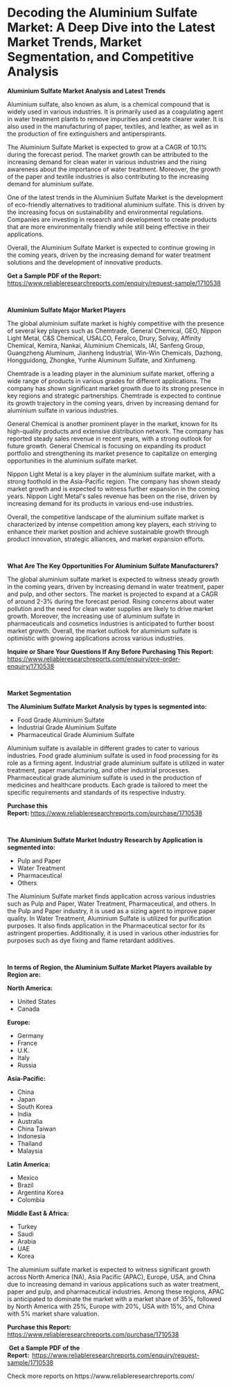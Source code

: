 <p><h1>Decoding the Aluminium Sulfate Market: A Deep Dive into the Latest Market Trends, Market Segmentation, and Competitive Analysis</h1></p><p><strong>Aluminium Sulfate Market Analysis and Latest Trends</strong></p>
<p><p>Aluminium sulfate, also known as alum, is a chemical compound that is widely used in various industries. It is primarily used as a coagulating agent in water treatment plants to remove impurities and create clearer water. It is also used in the manufacturing of paper, textiles, and leather, as well as in the production of fire extinguishers and antiperspirants.</p><p>The Aluminium Sulfate Market is expected to grow at a CAGR of 10.1% during the forecast period. The market growth can be attributed to the increasing demand for clean water in various industries and the rising awareness about the importance of water treatment. Moreover, the growth of the paper and textile industries is also contributing to the increasing demand for aluminium sulfate.</p><p>One of the latest trends in the Aluminium Sulfate Market is the development of eco-friendly alternatives to traditional aluminium sulfate. This is driven by the increasing focus on sustainability and environmental regulations. Companies are investing in research and development to create products that are more environmentally friendly while still being effective in their applications.</p><p>Overall, the Aluminium Sulfate Market is expected to continue growing in the coming years, driven by the increasing demand for water treatment solutions and the development of innovative products.</p></p>
<p><strong>Get a Sample PDF of the Report:&nbsp;</strong> <a href="https://www.reliableresearchreports.com/enquiry/request-sample/1710538">https://www.reliableresearchreports.com/enquiry/request-sample/1710538</a></p>
<p>&nbsp;</p>
<p><strong>Aluminium Sulfate Major Market Players</strong></p>
<p><p>The global aluminium sulfate market is highly competitive with the presence of several key players such as Chemtrade, General Chemical, GEO, Nippon Light Metal, C&S Chemical, USALCO, Feralco, Drury, Solvay, Affinity Chemical, Kemira, Nankai, Aluminium Chemicals, IAI, Sanfeng Group, Guangzheng Aluminum, Jianheng Industrial, Win-Win Chemicals, Dazhong, Hongguidong, Zhongke, Yunhe Aluminum Sulfate, and Xinfumeng.</p><p>Chemtrade is a leading player in the aluminium sulfate market, offering a wide range of products in various grades for different applications. The company has shown significant market growth due to its strong presence in key regions and strategic partnerships. Chemtrade is expected to continue its growth trajectory in the coming years, driven by increasing demand for aluminium sulfate in various industries.</p><p>General Chemical is another prominent player in the market, known for its high-quality products and extensive distribution network. The company has reported steady sales revenue in recent years, with a strong outlook for future growth. General Chemical is focusing on expanding its product portfolio and strengthening its market presence to capitalize on emerging opportunities in the aluminium sulfate market.</p><p>Nippon Light Metal is a key player in the aluminium sulfate market, with a strong foothold in the Asia-Pacific region. The company has shown steady market growth and is expected to witness further expansion in the coming years. Nippon Light Metal's sales revenue has been on the rise, driven by increasing demand for its products in various end-use industries.</p><p>Overall, the competitive landscape of the aluminium sulfate market is characterized by intense competition among key players, each striving to enhance their market position and achieve sustainable growth through product innovation, strategic alliances, and market expansion efforts.</p></p>
<p>&nbsp;</p>
<p><strong>What Are The Key Opportunities For Aluminium Sulfate Manufacturers?</strong></p>
<p><p>The global aluminium sulfate market is expected to witness steady growth in the coming years, driven by increasing demand in water treatment, paper and pulp, and other sectors. The market is projected to expand at a CAGR of around 2-3% during the forecast period. Rising concerns about water pollution and the need for clean water supplies are likely to drive market growth. Moreover, the increasing use of aluminium sulfate in pharmaceuticals and cosmetics industries is anticipated to further boost market growth. Overall, the market outlook for aluminium sulfate is optimistic with growing applications across various industries.</p></p>
<p><strong>Inquire or Share Your Questions If Any Before Purchasing This Report:</strong> <a href="https://www.reliableresearchreports.com/enquiry/pre-order-enquiry/1710538">https://www.reliableresearchreports.com/enquiry/pre-order-enquiry/1710538</a></p>
<p>&nbsp;</p>
<p><strong>Market Segmentation</strong></p>
<p><strong>The Aluminium Sulfate Market Analysis by types is segmented into:</strong></p>
<p><ul><li>Food Grade Aluminium Sulfate</li><li>Industrial Grade Aluminium Sulfate</li><li>Pharmaceutical Grade Aluminium Sulfate</li></ul></p>
<p><p>Aluminium sulfate is available in different grades to cater to various industries. Food grade aluminium sulfate is used in food processing for its role as a firming agent. Industrial grade aluminium sulfate is utilized in water treatment, paper manufacturing, and other industrial processes. Pharmaceutical grade aluminium sulfate is used in the production of medicines and healthcare products. Each grade is tailored to meet the specific requirements and standards of its respective industry.</p></p>
<p><strong>Purchase this Report:&nbsp;</strong><a href="https://www.reliableresearchreports.com/purchase/1710538">https://www.reliableresearchreports.com/purchase/1710538</a></p>
<p>&nbsp;</p>
<p><strong>The Aluminium Sulfate Market Industry Research by Application is segmented into:</strong></p>
<p><ul><li>Pulp and Paper</li><li>Water Treatment</li><li>Pharmaceutical</li><li>Others</li></ul></p>
<p><p>The Aluminium Sulfate market finds application across various industries such as Pulp and Paper, Water Treatment, Pharmaceutical, and others. In the Pulp and Paper industry, it is used as a sizing agent to improve paper quality. In Water Treatment, Aluminium Sulfate is utilized for purification purposes. It also finds application in the Pharmaceutical sector for its astringent properties. Additionally, it is used in various other industries for purposes such as dye fixing and flame retardant additives.</p></p>
<p>&nbsp;</p>
<p><strong>In terms of Region, the Aluminium Sulfate Market Players available by Region are:</strong></p>
<p>
    <p> <strong> North America: </strong>
        <ul>
            <li>United States</li>
            <li>Canada</li>
        </ul>
        </p> 
    <p> <strong> Europe: </strong>
        <ul>
            <li>Germany</li>
            <li>France</li>
            <li>U.K.</li>
            <li>Italy</li>
            <li>Russia</li>
        </ul>
        </p> 
    <p> <strong> Asia-Pacific: </strong>
        <ul>
            <li>China</li>
            <li>Japan</li>
            <li>South Korea</li>
            <li>India</li>
            <li>Australia</li>
            <li>China Taiwan</li>
            <li>Indonesia</li>
            <li>Thailand</li>
            <li>Malaysia</li>
        </ul>
        </p> 
    <p> <strong> Latin America: </strong>
        <ul>
            <li>Mexico</li>
            <li>Brazil</li>
            <li>Argentina Korea</li>
            <li>Colombia</li>
        </ul>
        </p> 
    <p> <strong> Middle East & Africa: </strong>
        <ul>
            <li>Turkey</li>
            <li>Saudi</li>
            <li>Arabia</li>
            <li>UAE</li>
            <li>Korea</li>
        </ul>
    </p>
    </p>
<p><p>The aluminium sulfate market is expected to witness significant growth across North America (NA), Asia Pacific (APAC), Europe, USA, and China due to increasing demand in various applications such as water treatment, paper and pulp, and pharmaceutical industries. Among these regions, APAC is anticipated to dominate the market with a market share of 35%, followed by North America with 25%, Europe with 20%, USA with 15%, and China with 5% market share valuation.</p></p>
<p><strong>Purchase this Report: </strong><a href="https://www.reliableresearchreports.com/purchase/1710538">https://www.reliableresearchreports.com/purchase/1710538</a></p>
<p>&nbsp;<strong>Get a Sample PDF of the Report:&nbsp;&nbsp;</strong><a href="https://www.reliableresearchreports.com/enquiry/request-sample/1710538">https://www.reliableresearchreports.com/enquiry/request-sample/1710538</a></p>
<p><strong></strong></p>
<p>Check more reports on https://www.reliableresearchreports.com/</p>